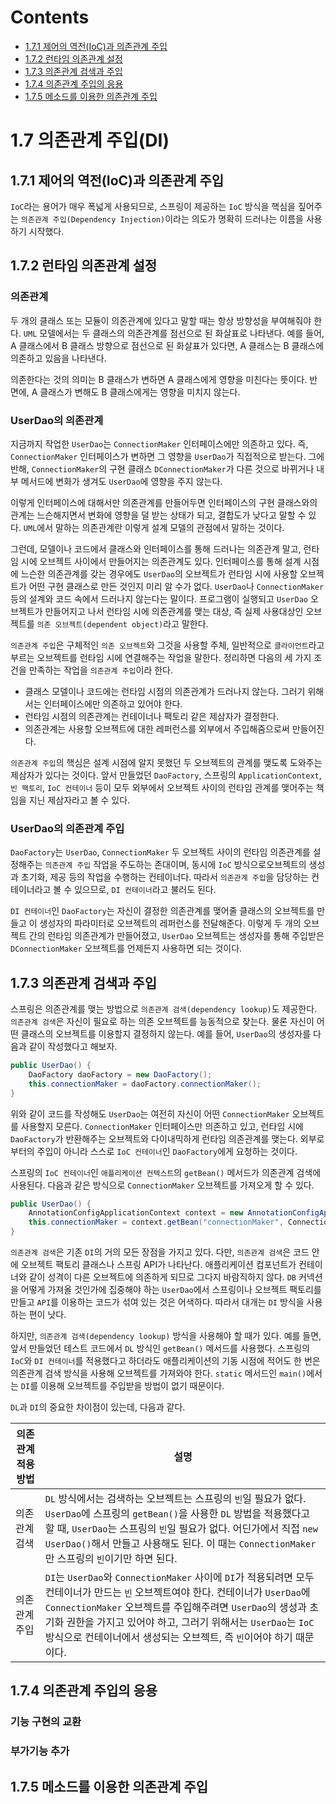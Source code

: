 # Contents

- [1.7.1 제어의 역전(IoC)과 의존관계 주입](#171-제어의-역전IoC과-의존관계-주입)
- [1.7.2 런타임 의존관계 설정](#172-런타임-의존관계-설정)
- [1.7.3 의존관계 검색과 주입](#173-의존관계-검색과-주입)
- [1.7.4 의존관계 주입의 응용](#174-의존관계-주입의-응용)
- [1.7.5 메소드를 이용한 의존관계 주입](#175-메소드를-이용한-의존관계-주입)

# 1.7 의존관계 주입(DI)

## 1.7.1 제어의 역전(IoC)과 의존관계 주입

`IoC`라는 용어가 매우 폭넓게 사용되므로, 스프링이 제공하는 `IoC` 방식을 핵심을 짚어주는 `의존관계 주입(Dependency Injection)`이라는 의도가 명확히 드러나는 이름을 사용하기 시작했다.

## 1.7.2 런타임 의존관계 설정

### 의존관계

두 개의 클래스 또는 모듈이 의존관계에 있다고 말할 때는 항상 방향성을 부여해줘야 한다. `UML` 모델에서는 두 클래스의 의존관계를 점선으로 된 화살표로 나타낸다. 예를 들어, A 클래스에서 B 클래스 방향으로 점선으로 된 화살표가 있다면, A 클래스는 B 클래스에 의존하고 있음을 나타낸다.

의존한다는 것의 의미는 B 클래스가 변하면 A 클래스에게 영향을 미친다는 뜻이다. 반면에, A 클래스가 변해도 B 클래스에게는 영향을 미치지 않는다.

### UserDao의 의존관계

지금까지 작업한 `UserDao`는 `ConnectionMaker` 인터페이스에만 의존하고 있다. 즉, `ConnectionMaker` 인터페이스가 변하면 그 영향을 `UserDao`가 직접적으로 받는다. 그에 반해, `ConnectionMaker`의 구현 클래스 `DConnectionMaker`가 다른 것으로 바뀌거나 내부 메서드에 변화가 생겨도 `UserDao`에 영향을 주지 않는다.

이렇게 인터페이스에 대해서만 의존관계를 만들어두면 인터페이스의 구현 클래스와의 관계는 느슨해지면서 변화에 영향을 덜 받는 상태가 되고, 결합도가 낮다고 말할 수 있다. `UML`에서 말하는 의존관계란 이렇게 설계 모델의 관점에서 말하는 것이다.

그런데, 모델이나 코드에서 클래스와 인터페이스를 통해 드러나는 의존관계 말고, 런타임 시에 오브젝트 사이에서 만들어지는 의존관계도 있다. 인터페이스를 통해 설계 시점에 느슨한 의존관계를 갖는 경우에도 `UserDao`의 오브젝트가 런타임 시에 사용할 오브젝트가 어떤 구현 클래스로 만든 것인지 미리 알 수가 없다. `UserDao`나 `ConnectionMaker` 등의 설계와 코드 속에서 드러나지 않는다는 말이다. 프로그램이 실행되고 `UserDao` 오브젝트가 만들어지고 나서 런타임 시에 의존관계를 맺는 대상, 즉 실제 사용대상인 오브젝트를 `의존 오브젝트(dependent object)`라고 말한다.

`의존관계 주입`은 구체적인 `의존 오브젝트`와 그것을 사용할 주체, 일반적으로 `클라이언트`라고 부르는 오브젝트를 런타임 시에 연결해주는 작업을 말한다. 정리하면 다음의 세 가지 조건을 만족하는 작업을 `의존관계 주입`이라 한다.

- 클래스 모델이나 코드에는 런타임 시점의 의존관계가 드러나지 않는다. 그러기 위해서는 인터페이스에만 의존하고 있어야 한다.
- 런타임 시점의 의존관계는 컨테이너나 팩토리 같은 제삼자가 결정한다.
- 의존관계는 사용할 오브젝트에 대한 레퍼런스를 외부에서 주입해줌으로써 만들어진다.

`의존관계 주입`의 핵심은 설계 시점에 알지 못했던 두 오브젝트의 관계를 맺도록 도와주는 제삼자가 있다는 것이다. 앞서 만들었던 `DaoFactory`, 스프링의 `ApplicationContext`, `빈 팩토리`, `IoC 컨테이너` 등이 모두 외부에서 오브젝트 사이의 런타임 관계를 맺어주는 책임을 지닌 제삼자라고 볼 수 있다.

### UserDao의 의존관계 주입

`DaoFactory`는 `UserDao`, `ConnectionMaker` 두 오브젝트 사이의 런타임 의존관계를 설정해주는 `의존관계 주입` 작업을 주도하는 존대이며, 동시에 `IoC` 방식으로오브젝트의 생성과 초기화, 제공 등의 작업을 수행하는 컨테이너다. 따라서 `의존관계 주입`을 담당하는 컨테이너라고 볼 수 있으므로, `DI 컨테이너`라고 불러도 된다.

`DI 컨테이너`인 `DaoFactory`는 자신이 결정한 의존관계를 맺어줄 클래스의 오브젝트를 만들고 이 생성자의 파라미터로 오브젝트의 레퍼런스를 전달해준다. 이렇게 두 개의 오브젝트 간의 런타임 의존관계가 만들어졌고, `UserDao` 오브젝트는 생성자를 통해 주입받은 `DConnectionMaker` 오브젝트를 언제든지 사용하면 되는 것이다.

## 1.7.3 의존관계 검색과 주입

스프링은 의존관계를 맺는 방법으로 `의존관계 검색(dependency lookup)`도 제공한다. `의존관계 검색`은 자신이 필요로 하는 의존 오브젝트를 능동적으로 찾는다. 물론 자신이 어떤 클래스의 오브젝트를 이용할지 결정하지 않는다. 예를 들어, `UserDao`의 생성자를 다음과 같이 작성했다고 해보자.

```java
public UserDao() {
    DaoFactory daoFactory = new DaoFactory();
    this.connectionMaker = daoFactory.connectionMaker();
}
```

위와 같이 코드를 작성해도 `UserDao`는 여전히 자신이 어떤 `ConnectionMaker` 오브젝트를 사용할지 모른다. `ConnectionMaker` 인터페이스만 의존하고 있고, 런타임 시에 `DaoFactory`가 반환해주는 오브젝트와 다이내믹하게 런타임 의존관계를 맺는다. 외부로부터의 주입이 아니라 스스로 `IoC 컨테이너`인 `DaoFactory`에게 요청하는 것이다.

스프링의 `IoC 컨테이너`인 `애플리케이션 컨텍스트`의 `getBean()` 메서드가 의존관계 검색에 사용된다. 다음과 같은 방식으로 `ConnectionMaker` 오브젝트를 가져오게 할 수 있다.

```java
public UserDao() {
    AnnotationConfigApplicationContext context = new AnnotationConfigApplicationContext(DaoFactory.class);
    this.connectionMaker = context.getBean("connectionMaker", ConnectionMaker.class);
}
```

`의존관계 검색`은 기존 `DI`의 거의 모든 장점을 가지고 있다. 다만, `의존관계 검색`은 코드 안에 오브젝트 팩토리 클래스나 스프링 API가 나타난다. 애플리케이션 컴포넌트가 컨테이너와 같이 성격이 다른 오브젝트에 의존하게 되므로 그다지 바람직하지 않다. `DB` 커넥션을 어떻게 가져올 것인가에 집중해야 하는 `UserDao`에서 스프링이나 오브젝트 팩토리를 만들고 `API`를 이용하는 코드가 섞여 있는 것은 어색하다. 따라서 대개는 `DI` 방식을 사용하는 편이 낫다.

하지만, `의존관계 검색(dependency lookup)` 방식을 사용해야 할 때가 있다. 예를 들면, 앞서 만들었던 테스트 코드에서 `DL` 방식인 `getBean()` 메서드를 사용했다. 스프링의 `IoC`와 `DI 컨테이너`를 적용했다고 하더라도 애플리케이션의 기동 시점에 적어도 한 번은 의존관계 검색 방식을 사용해 오브젝트를 가져와야 한다. `static` 메서드인 `main()`에서는 `DI`를 이용해 오브젝트를 주입받을 방법이 없기 때문이다.

`DL`과 `DI`의 중요한 차이점이 있는데, 다음과 같다.

| 의존관계 적용 방법 | 설명                                                                                                                                                                                                                                                                                                                                       |
| ------------------ | ------------------------------------------------------------------------------------------------------------------------------------------------------------------------------------------------------------------------------------------------------------------------------------------------------------------------------------------ |
| 의존관계 검색      | `DL` 방식에서는 검색하는 오브젝트는 스프링의 `빈`일 필요가 없다. `UserDao`에 스프링의 `getBean()`을 사용한 `DL` 방법을 적용했다고 할 때, `UserDao`는 스프링의 `빈`일 필요가 없다. 어딘가에서 직접 `new UserDao()`해서 만들고 사용해도 된다. 이 때는 `ConnectionMaker`만 스프링의 `빈`이기만 하면 된다.                                     |
| 의존관계 주입      | `DI`는 `UserDao`와 `ConnectionMaker` 사이에 `DI`가 적용되려면 모두 컨테이너가 만드는 `빈` 오브젝트여야 한다. 컨테이너가 `UserDao`에 `ConnectionMaker` 오브젝트를 주입해주려면 `UserDao`의 생성과 초기화 권한을 가지고 있어야 하고, 그러기 위해서는 `UserDao`는 `IoC` 방식으로 컨테이너에서 생성되는 오브젝트, 즉 `빈`이어야 하기 때문이다. |

## 1.7.4 의존관계 주입의 응용

### 기능 구현의 교환

### 부가기능 추가

## 1.7.5 메소드를 이용한 의존관계 주입
